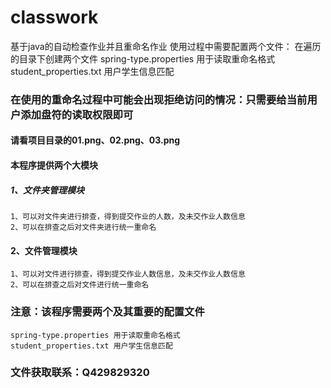 # classwork
基于java的自动检查作业并且重命名作业
使用过程中需要配置两个文件：
在遍历的目录下创建两个文件
spring-type.properties 用于读取重命名格式
student_properties.txt 用户学生信息匹配


### 在使用的重命名过程中可能会出现拒绝访问的情况：只需要给当前用户添加盘符的读取权限即可
#### 请看项目目录的01.png、02.png、03.png

#### 本程序提供两个大模块
##### 1、文件夹管理模块
~~~text
1、可以对文件夹进行排查，得到提交作业的人数，及未交作业人数信息
2、可以在排查之后对文件夹进行统一重命名
~~~

#### 2、文件管理模块
~~~text
1、可以对文件进行排查，得到提交作业人数信息，及未交作业人数信息
2、可以在排查之后对文件进行统一重命名
~~~

### 注意：该程序需要两个及其重要的配置文件

~~~text
spring-type.properties 用于读取重命名格式
student_properties.txt 用户学生信息匹配
~~~

### 文件获取联系：Q429829320
